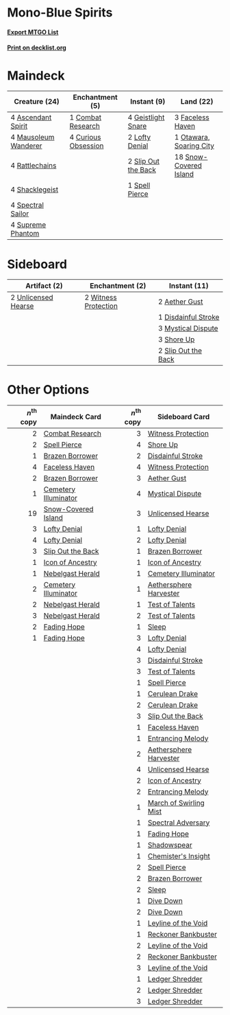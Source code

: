 # Mono-Blue Spirits

#### [Export MTGO List](../collection/Mono-Blue%20Spirits/Mono-Blue%20Spirits.txt)
#### [Print on decklist.org](http://decklist.org/?deckmain=4%09Ascendant%20Spirit%0A1%09Combat%20Research%0A4%09Curious%20Obsession%0A3%09Faceless%20Haven%0A4%09Geistlight%20Snare%0A2%09Lofty%20Denial%0A4%09Mausoleum%20Wanderer%0A1%09Otawara,%20Soaring%20City%0A4%09Rattlechains%0A4%09Shacklegeist%0A2%09Slip%20Out%20the%20Back%0A18%09Snow-Covered%20Island%0A4%09Spectral%20Sailor%0A1%09Spell%20Pierce%0A4%09Supreme%20Phantom&deckside=2%09Aether%20Gust%0A1%09Disdainful%20Stroke%0A3%09Mystical%20Dispute%0A3%09Shore%20Up%0A2%09Slip%20Out%20the%20Back%0A2%09Unlicensed%20Hearse%0A2%09Witness%20Protection)
# Maindeck

|                                         Creature (24)                                         |                                       Enchantment (5)                                        |                                         Instant (9)                                          |                                            Land (22)                                             |
|-----------------------------------------------------------------------------------------------|----------------------------------------------------------------------------------------------|----------------------------------------------------------------------------------------------|--------------------------------------------------------------------------------------------------|
|4 [Ascendant Spirit](http://gatherer.wizards.com/Pages/Card/Details.aspx?multiverseid=503650)  |1 [Combat Research](http://gatherer.wizards.com/Pages/Card/Details.aspx?multiverseid=574524)  |4 [Geistlight Snare](http://gatherer.wizards.com/Pages/Card/Details.aspx?multiverseid=540898) |3 [Faceless Haven](http://gatherer.wizards.com/Pages/Card/Details.aspx?multiverseid=503874)       |
|4 [Mausoleum Wanderer](http://gatherer.wizards.com/Pages/Card/Details.aspx?multiverseid=414364)|4 [Curious Obsession](http://gatherer.wizards.com/Pages/Card/Details.aspx?multiverseid=439692)|2 [Lofty Denial](http://gatherer.wizards.com/Pages/Card/Details.aspx?multiverseid=485379)     |1 [Otawara, Soaring City](http://gatherer.wizards.com/Pages/Card/Details.aspx?multiverseid=548584)|
|4 [Rattlechains](http://gatherer.wizards.com/Pages/Card/Details.aspx?multiverseid=409824)      |                                                                                              |2 [Slip Out the Back](http://gatherer.wizards.com/Pages/Card/Details.aspx?multiverseid=555263)|18 [Snow-Covered Island](http://gatherer.wizards.com/Pages/Card/Details.aspx?multiverseid=121130) |
|4 [Shacklegeist](http://gatherer.wizards.com/Pages/Card/Details.aspx?multiverseid=488252)      |                                                                                              |1 [Spell Pierce](http://gatherer.wizards.com/Pages/Card/Details.aspx?multiverseid=425876)     |                                                                                                  |
|4 [Spectral Sailor](http://gatherer.wizards.com/Pages/Card/Details.aspx?multiverseid=466830)   |                                                                                              |                                                                                              |                                                                                                  |
|4 [Supreme Phantom](http://gatherer.wizards.com/Pages/Card/Details.aspx?multiverseid=447212)   |                                                                                              |                                                                                              |                                                                                                  |


# Sideboard

|                                         Artifact (2)                                         |                                        Enchantment (2)                                        |                                         Instant (11)                                         |
|----------------------------------------------------------------------------------------------|-----------------------------------------------------------------------------------------------|----------------------------------------------------------------------------------------------|
|2 [Unlicensed Hearse](http://gatherer.wizards.com/Pages/Card/Details.aspx?multiverseid=555447)|2 [Witness Protection](http://gatherer.wizards.com/Pages/Card/Details.aspx?multiverseid=555267)|2 [Aether Gust](http://gatherer.wizards.com/Pages/Card/Details.aspx?multiverseid=466796)      |
|                                                                                              |                                                                                               |1 [Disdainful Stroke](http://gatherer.wizards.com/Pages/Card/Details.aspx?multiverseid=420705)|
|                                                                                              |                                                                                               |3 [Mystical Dispute](http://gatherer.wizards.com/Pages/Card/Details.aspx?multiverseid=473020) |
|                                                                                              |                                                                                               |3 [Shore Up](http://gatherer.wizards.com/Pages/Card/Details.aspx?multiverseid=574544)         |
|                                                                                              |                                                                                               |2 [Slip Out the Back](http://gatherer.wizards.com/Pages/Card/Details.aspx?multiverseid=555263)|


# Other Options

|*n*<sup>th</sup> copy|                                         Maindeck Card                                         |*n*<sup>th</sup> copy|                                         Sideboard Card                                          |
|--------------------:|-----------------------------------------------------------------------------------------------|--------------------:|-------------------------------------------------------------------------------------------------|
|                    2|[Combat Research](http://gatherer.wizards.com/Pages/Card/Details.aspx?multiverseid=574524)     |                    3|[Witness Protection](http://gatherer.wizards.com/Pages/Card/Details.aspx?multiverseid=555267)    |
|                    2|[Spell Pierce](http://gatherer.wizards.com/Pages/Card/Details.aspx?multiverseid=425876)        |                    4|[Shore Up](http://gatherer.wizards.com/Pages/Card/Details.aspx?multiverseid=574544)              |
|                    1|[Brazen Borrower](http://gatherer.wizards.com/Pages/Card/Details.aspx?multiverseid=473001)     |                    2|[Disdainful Stroke](http://gatherer.wizards.com/Pages/Card/Details.aspx?multiverseid=420705)     |
|                    4|[Faceless Haven](http://gatherer.wizards.com/Pages/Card/Details.aspx?multiverseid=503874)      |                    4|[Witness Protection](http://gatherer.wizards.com/Pages/Card/Details.aspx?multiverseid=555267)    |
|                    2|[Brazen Borrower](http://gatherer.wizards.com/Pages/Card/Details.aspx?multiverseid=473001)     |                    3|[Aether Gust](http://gatherer.wizards.com/Pages/Card/Details.aspx?multiverseid=466796)           |
|                    1|[Cemetery Illuminator](http://gatherer.wizards.com/Pages/Card/Details.aspx?multiverseid=540888)|                    4|[Mystical Dispute](http://gatherer.wizards.com/Pages/Card/Details.aspx?multiverseid=473020)      |
|                   19|[Snow-Covered Island](http://gatherer.wizards.com/Pages/Card/Details.aspx?multiverseid=121130) |                    3|[Unlicensed Hearse](http://gatherer.wizards.com/Pages/Card/Details.aspx?multiverseid=555447)     |
|                    3|[Lofty Denial](http://gatherer.wizards.com/Pages/Card/Details.aspx?multiverseid=485379)        |                    1|[Lofty Denial](http://gatherer.wizards.com/Pages/Card/Details.aspx?multiverseid=485379)          |
|                    4|[Lofty Denial](http://gatherer.wizards.com/Pages/Card/Details.aspx?multiverseid=485379)        |                    2|[Lofty Denial](http://gatherer.wizards.com/Pages/Card/Details.aspx?multiverseid=485379)          |
|                    3|[Slip Out the Back](http://gatherer.wizards.com/Pages/Card/Details.aspx?multiverseid=555263)   |                    1|[Brazen Borrower](http://gatherer.wizards.com/Pages/Card/Details.aspx?multiverseid=473001)       |
|                    1|[Icon of Ancestry](http://gatherer.wizards.com/Pages/Card/Details.aspx?multiverseid=466983)    |                    1|[Icon of Ancestry](http://gatherer.wizards.com/Pages/Card/Details.aspx?multiverseid=466983)      |
|                    1|[Nebelgast Herald](http://gatherer.wizards.com/Pages/Card/Details.aspx?multiverseid=414366)    |                    1|[Cemetery Illuminator](http://gatherer.wizards.com/Pages/Card/Details.aspx?multiverseid=540888)  |
|                    2|[Cemetery Illuminator](http://gatherer.wizards.com/Pages/Card/Details.aspx?multiverseid=540888)|                    1|[Aethersphere Harvester](http://gatherer.wizards.com/Pages/Card/Details.aspx?multiverseid=423809)|
|                    2|[Nebelgast Herald](http://gatherer.wizards.com/Pages/Card/Details.aspx?multiverseid=414366)    |                    1|[Test of Talents](http://gatherer.wizards.com/Pages/Card/Details.aspx?multiverseid=513536)       |
|                    3|[Nebelgast Herald](http://gatherer.wizards.com/Pages/Card/Details.aspx?multiverseid=414366)    |                    2|[Test of Talents](http://gatherer.wizards.com/Pages/Card/Details.aspx?multiverseid=513536)       |
|                    2|[Fading Hope](http://gatherer.wizards.com/Pages/Card/Details.aspx?multiverseid=534812)         |                    1|[Sleep](http://gatherer.wizards.com/Pages/Card/Details.aspx?multiverseid=405385)                 |
|                    1|[Fading Hope](http://gatherer.wizards.com/Pages/Card/Details.aspx?multiverseid=534812)         |                    3|[Lofty Denial](http://gatherer.wizards.com/Pages/Card/Details.aspx?multiverseid=485379)          |
|                     |                                                                                               |                    4|[Lofty Denial](http://gatherer.wizards.com/Pages/Card/Details.aspx?multiverseid=485379)          |
|                     |                                                                                               |                    3|[Disdainful Stroke](http://gatherer.wizards.com/Pages/Card/Details.aspx?multiverseid=420705)     |
|                     |                                                                                               |                    3|[Test of Talents](http://gatherer.wizards.com/Pages/Card/Details.aspx?multiverseid=513536)       |
|                     |                                                                                               |                    1|[Spell Pierce](http://gatherer.wizards.com/Pages/Card/Details.aspx?multiverseid=425876)          |
|                     |                                                                                               |                    1|[Cerulean Drake](http://gatherer.wizards.com/Pages/Card/Details.aspx?multiverseid=466807)        |
|                     |                                                                                               |                    2|[Cerulean Drake](http://gatherer.wizards.com/Pages/Card/Details.aspx?multiverseid=466807)        |
|                     |                                                                                               |                    3|[Slip Out the Back](http://gatherer.wizards.com/Pages/Card/Details.aspx?multiverseid=555263)     |
|                     |                                                                                               |                    1|[Faceless Haven](http://gatherer.wizards.com/Pages/Card/Details.aspx?multiverseid=503874)        |
|                     |                                                                                               |                    1|[Entrancing Melody](http://gatherer.wizards.com/Pages/Card/Details.aspx?multiverseid=435207)     |
|                     |                                                                                               |                    2|[Aethersphere Harvester](http://gatherer.wizards.com/Pages/Card/Details.aspx?multiverseid=423809)|
|                     |                                                                                               |                    4|[Unlicensed Hearse](http://gatherer.wizards.com/Pages/Card/Details.aspx?multiverseid=555447)     |
|                     |                                                                                               |                    2|[Icon of Ancestry](http://gatherer.wizards.com/Pages/Card/Details.aspx?multiverseid=466983)      |
|                     |                                                                                               |                    2|[Entrancing Melody](http://gatherer.wizards.com/Pages/Card/Details.aspx?multiverseid=435207)     |
|                     |                                                                                               |                    1|[March of Swirling Mist](http://gatherer.wizards.com/Pages/Card/Details.aspx?multiverseid=548358)|
|                     |                                                                                               |                    1|[Spectral Adversary](http://gatherer.wizards.com/Pages/Card/Details.aspx?multiverseid=534843)    |
|                     |                                                                                               |                    1|[Fading Hope](http://gatherer.wizards.com/Pages/Card/Details.aspx?multiverseid=534812)           |
|                     |                                                                                               |                    1|[Shadowspear](http://gatherer.wizards.com/Pages/Card/Details.aspx?multiverseid=476487)           |
|                     |                                                                                               |                    1|[Chemister's Insight](http://gatherer.wizards.com/Pages/Card/Details.aspx?multiverseid=452782)   |
|                     |                                                                                               |                    2|[Spell Pierce](http://gatherer.wizards.com/Pages/Card/Details.aspx?multiverseid=425876)          |
|                     |                                                                                               |                    2|[Brazen Borrower](http://gatherer.wizards.com/Pages/Card/Details.aspx?multiverseid=473001)       |
|                     |                                                                                               |                    2|[Sleep](http://gatherer.wizards.com/Pages/Card/Details.aspx?multiverseid=405385)                 |
|                     |                                                                                               |                    1|[Dive Down](http://gatherer.wizards.com/Pages/Card/Details.aspx?multiverseid=435205)             |
|                     |                                                                                               |                    2|[Dive Down](http://gatherer.wizards.com/Pages/Card/Details.aspx?multiverseid=435205)             |
|                     |                                                                                               |                    1|[Leyline of the Void](http://gatherer.wizards.com/Pages/Card/Details.aspx?multiverseid=107682)   |
|                     |                                                                                               |                    1|[Reckoner Bankbuster](http://gatherer.wizards.com/Pages/Card/Details.aspx?multiverseid=548568)   |
|                     |                                                                                               |                    2|[Leyline of the Void](http://gatherer.wizards.com/Pages/Card/Details.aspx?multiverseid=107682)   |
|                     |                                                                                               |                    2|[Reckoner Bankbuster](http://gatherer.wizards.com/Pages/Card/Details.aspx?multiverseid=548568)   |
|                     |                                                                                               |                    3|[Leyline of the Void](http://gatherer.wizards.com/Pages/Card/Details.aspx?multiverseid=107682)   |
|                     |                                                                                               |                    1|[Ledger Shredder](http://gatherer.wizards.com/Pages/Card/Details.aspx?multiverseid=555247)       |
|                     |                                                                                               |                    2|[Ledger Shredder](http://gatherer.wizards.com/Pages/Card/Details.aspx?multiverseid=555247)       |
|                     |                                                                                               |                    3|[Ledger Shredder](http://gatherer.wizards.com/Pages/Card/Details.aspx?multiverseid=555247)       |

